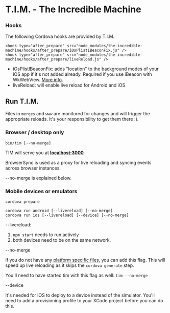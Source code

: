 # T.I.M. - The Incredible Machine

### Hooks

The following Cordova hooks are provided by T.I.M.

```
<hook type="after_prepare" src="node_modules/the-incredible-machine/hooks/after_prepare/iOsPlistIBeaconFix.js" />
<hook type="after_prepare" src="node_modules/the-incredible-machine/hooks/after_prepare/liveReload.js" />
```

- iOsPlistIBeaconFix: adds "location" to the background modes of your iOS app if it's not added already. Required if you use iBeacon with WkWebView. [More info](https://github.com/petermetz/cordova-plugin-ibeacon/issues/212).
- liveReload: will enable live reload for Android and iOS

## Run T.I.M.

Files in `merges` and `www` are monitored for changes and will trigger the appropriate reloads. It's your responsibility to get them there :).

### Browser / desktop only

```
bin/tim [--no-merge]
```

TIM will serve you at **[localhost:3000](http://localhost:3000)**

BrowserSync is used as a proxy for live reloading and syncing events across browser instances.

--no-merge is explained below.

### Mobile devices or emulators

```
cordova prepare

cordova run android [--livereload] [--no-merge]
cordova run ios [--livereload] [--device] [--no-merge]
```

--livereload:

1. `npm start` needs to run actively
1. both devices need to be on the same network.

--no-merge

If you do not have any [platform specific files](https://cordova.apache.org/docs/en/latest/guide/cli/index.html#using-merges-to-customize-each-platform), you can add this flag. This will speed up live reloading as it skips the `cordova generate` step.

You'll need to have started tim with this flag as well: `tim --no-merge`

--device

It's needed for iOS to deploy to a device instead of the simulator. You'll need to add a provisioning profile to your XCode project before you can do this.
